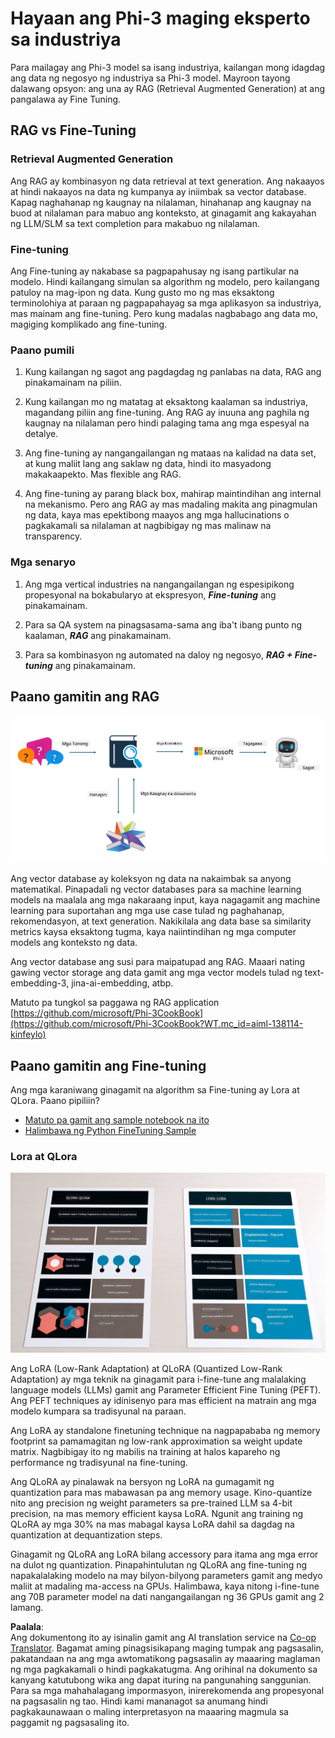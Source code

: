 <!--
CO_OP_TRANSLATOR_METADATA:
{
  "original_hash": "743d7e9cb9c4e8ea642d77bee657a7fa",
  "translation_date": "2025-05-09T22:28:47+00:00",
  "source_file": "md/03.FineTuning/LetPhi3gotoIndustriy.md",
  "language_code": "tl"
}
-->
# **Hayaan ang Phi-3 maging eksperto sa industriya**

Para mailagay ang Phi-3 model sa isang industriya, kailangan mong idagdag ang data ng negosyo ng industriya sa Phi-3 model. Mayroon tayong dalawang opsyon: ang una ay RAG (Retrieval Augmented Generation) at ang pangalawa ay Fine Tuning.

## **RAG vs Fine-Tuning**

### **Retrieval Augmented Generation**

Ang RAG ay kombinasyon ng data retrieval at text generation. Ang nakaayos at hindi nakaayos na data ng kumpanya ay iniimbak sa vector database. Kapag naghahanap ng kaugnay na nilalaman, hinahanap ang kaugnay na buod at nilalaman para mabuo ang konteksto, at ginagamit ang kakayahan ng LLM/SLM sa text completion para makabuo ng nilalaman.

### **Fine-tuning**

Ang Fine-tuning ay nakabase sa pagpapahusay ng isang partikular na modelo. Hindi kailangang simulan sa algorithm ng modelo, pero kailangang patuloy na mag-ipon ng data. Kung gusto mo ng mas eksaktong terminolohiya at paraan ng pagpapahayag sa mga aplikasyon sa industriya, mas mainam ang fine-tuning. Pero kung madalas nagbabago ang data mo, magiging komplikado ang fine-tuning.

### **Paano pumili**

1. Kung kailangan ng sagot ang pagdagdag ng panlabas na data, RAG ang pinakamainam na piliin.

2. Kung kailangan mo ng matatag at eksaktong kaalaman sa industriya, magandang piliin ang fine-tuning. Ang RAG ay inuuna ang paghila ng kaugnay na nilalaman pero hindi palaging tama ang mga espesyal na detalye.

3. Ang fine-tuning ay nangangailangan ng mataas na kalidad na data set, at kung maliit lang ang saklaw ng data, hindi ito masyadong makakaapekto. Mas flexible ang RAG.

4. Ang fine-tuning ay parang black box, mahirap maintindihan ang internal na mekanismo. Pero ang RAG ay mas madaling makita ang pinagmulan ng data, kaya mas epektibong maayos ang mga hallucinations o pagkakamali sa nilalaman at nagbibigay ng mas malinaw na transparency.

### **Mga senaryo**

1. Ang mga vertical industries na nangangailangan ng espesipikong propesyonal na bokabularyo at ekspresyon, ***Fine-tuning*** ang pinakamainam.

2. Para sa QA system na pinagsasama-sama ang iba't ibang punto ng kaalaman, ***RAG*** ang pinakamainam.

3. Para sa kombinasyon ng automated na daloy ng negosyo, ***RAG + Fine-tuning*** ang pinakamainam.

## **Paano gamitin ang RAG**

![rag](../../../../translated_images/rag.36e7cb856f120334d577fde60c6a5d7c5eecae255dac387669303d30b4b3efa4.tl.png)

Ang vector database ay koleksyon ng data na nakaimbak sa anyong matematikal. Pinapadali ng vector databases para sa machine learning models na maalala ang mga nakaraang input, kaya nagagamit ang machine learning para suportahan ang mga use case tulad ng paghahanap, rekomendasyon, at text generation. Nakikilala ang data base sa similarity metrics kaysa eksaktong tugma, kaya naiintindihan ng mga computer models ang konteksto ng data.

Ang vector database ang susi para maipatupad ang RAG. Maaari nating gawing vector storage ang data gamit ang mga vector models tulad ng text-embedding-3, jina-ai-embedding, atbp.

Matuto pa tungkol sa paggawa ng RAG application [https://github.com/microsoft/Phi-3CookBook](https://github.com/microsoft/Phi-3CookBook?WT.mc_id=aiml-138114-kinfeylo) 

## **Paano gamitin ang Fine-tuning**

Ang mga karaniwang ginagamit na algorithm sa Fine-tuning ay Lora at QLora. Paano pipiliin?
- [Matuto pa gamit ang sample notebook na ito](../../../../code/04.Finetuning/Phi_3_Inference_Finetuning.ipynb)
- [Halimbawa ng Python FineTuning Sample](../../../../code/04.Finetuning/FineTrainingScript.py)

### **Lora at QLora**

![lora](../../../../translated_images/qlora.6aeba71122bc0c8d56ccf0bc36b861304939fee087f43c1fc6cc5c9cb8764725.tl.png)

Ang LoRA (Low-Rank Adaptation) at QLoRA (Quantized Low-Rank Adaptation) ay mga teknik na ginagamit para i-fine-tune ang malalaking language models (LLMs) gamit ang Parameter Efficient Fine Tuning (PEFT). Ang PEFT techniques ay idinisenyo para mas efficient na matrain ang mga modelo kumpara sa tradisyunal na paraan.

Ang LoRA ay standalone finetuning technique na nagpapababa ng memory footprint sa pamamagitan ng low-rank approximation sa weight update matrix. Nagbibigay ito ng mabilis na training at halos kapareho ng performance ng tradisyunal na fine-tuning.

Ang QLoRA ay pinalawak na bersyon ng LoRA na gumagamit ng quantization para mas mabawasan pa ang memory usage. Kino-quantize nito ang precision ng weight parameters sa pre-trained LLM sa 4-bit precision, na mas memory efficient kaysa LoRA. Ngunit ang training ng QLoRA ay mga 30% na mas mabagal kaysa LoRA dahil sa dagdag na quantization at dequantization steps.

Ginagamit ng QLoRA ang LoRA bilang accessory para itama ang mga error na dulot ng quantization. Pinapahintulutan ng QLoRA ang fine-tuning ng napakalalaking modelo na may bilyon-bilyong parameters gamit ang medyo maliit at madaling ma-access na GPUs. Halimbawa, kaya nitong i-fine-tune ang 70B parameter model na dati nangangailangan ng 36 GPUs gamit ang 2 lamang.

**Paalala**:  
Ang dokumentong ito ay isinalin gamit ang AI translation service na [Co-op Translator](https://github.com/Azure/co-op-translator). Bagamat aming pinagsisikapang maging tumpak ang pagsasalin, pakatandaan na ang mga awtomatikong pagsasalin ay maaaring maglaman ng mga pagkakamali o hindi pagkakatugma. Ang orihinal na dokumento sa kanyang katutubong wika ang dapat ituring na pangunahing sanggunian. Para sa mga mahahalagang impormasyon, inirerekomenda ang propesyonal na pagsasalin ng tao. Hindi kami mananagot sa anumang hindi pagkakaunawaan o maling interpretasyon na maaaring magmula sa paggamit ng pagsasaling ito.
